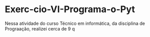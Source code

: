 # Exerc-cio-VI-Programa-o-Pyt
Nessa atividade do curso Técnico em informática, da disciplina de Prograação, realizei cerca de 9 q
